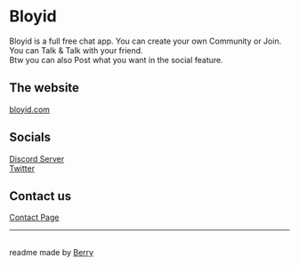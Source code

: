 # Bloyid
Bloyid is a full free chat app. You can create your own Community or Join. 
<br> You can Talk & Talk with your friend. 
<br> Btw you can also Post what you want in the social feature.

## The website
[bloyid.com](https://www.bloyid.com)

## Socials
[Discord Server](https://discord.gg/Kfmq8kpSNH)
<br> [Twitter](https://x.com/NertiviaChat)

## Contact us
[Contact Page](https://www.bloyid.com/contact)

---------------------------------------------------

<br> readme made by [Berry](https://github.com/spookehneko)
